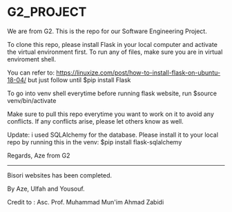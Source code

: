 # G2_PROJECT
We are from G2. This is the repo for our Software Engineering Project. 

To clone this repo, please install Flask in your local computer and activate the virtual environment first. To run any of files, make sure you are in virtual enviroment shell. 

You can refer to: https://linuxize.com/post/how-to-install-flask-on-ubuntu-18-04/ but just follow until $pip install Flask

To go into venv shell everytime before running flask website, run $source venv/bin/activate

Make sure to pull this repo everytime you want to work on it to avoid any conflicts. If any conflicts arise, please let others know as well. 

Update: i used SQLAlchemy for the database. Please install it to your local repo by running this in the venv:
$pip install flask-sqlalchemy

Regards,
Aze from G2

-----------

Bisori websites has been completed.

By Aze, Ulfah and Yousouf.

Credit to : Asc. Prof. Muhammad Mun'im Ahmad Zabidi
